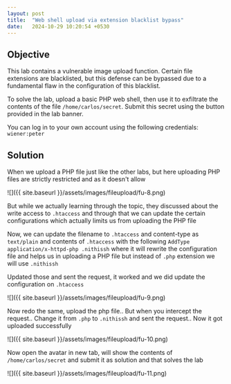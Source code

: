 ```yaml
---
layout: post
title:  "Web shell upload via extension blacklist bypass"
date:   2024-10-29 10:20:54 +0530
---
```


## Objective 

This lab contains a vulnerable image upload function. Certain file extensions are blacklisted, but this defense can be bypassed due to a fundamental flaw in the configuration of this blacklist.

To solve the lab, upload a basic PHP web shell, then use it to exfiltrate the contents of the file `/home/carlos/secret`. Submit this secret using the button provided in the lab banner.

You can log in to your own account using the following credentials: `wiener:peter` 

## Solution 

When we upload a PHP file just like the other labs, but here uploading PHP files are strictly restricted and as it doesn't allow 

![]({{ site.baseurl }}/assets/images/fileupload/fu-8.png)

But while we actually learning through the topic, they discussed about the write access to `.htaccess` and through that we can update the certain configurations which actually limits us from uploading the PHP file 

Now, we can update the filename to `.htaccess` and content-type as `text/plain` and contents of `.htaccess` with the following `AddType application/x-httpd-php .nithissh` where it will rewrite the configuration file and helps us in uploading a PHP file but instead of `.php` extension we will use `.nithissh`

Updated those and sent the request, it worked and we did update the configuration on `.htaccess`

![]({{ site.baseurl }}/assets/images/fileupload/fu-9.png)

Now redo the same, upload the php file.. But when you intercept the request.. Change it from `.php` to `.nithissh` and sent the request.. Now it got uploaded successfully 

![]({{ site.baseurl }}/assets/images/fileupload/fu-10.png)

Now open the avatar in new tab, will show the contents of `/home/carlos/secret` and submit it as solution and that solves the lab 

![]({{ site.baseurl }}/assets/images/fileupload/fu-11.png)